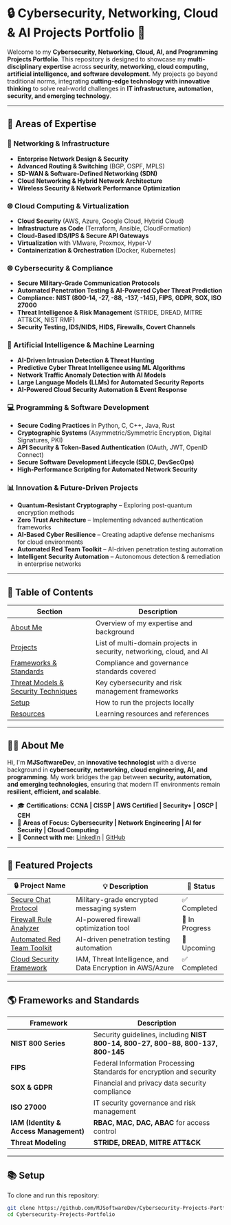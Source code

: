 # 🔒 Cybersecurity, Networking, Cloud & AI Projects Portfolio 🚀

Welcome to my **Cybersecurity, Networking, Cloud, AI, and Programming Projects Portfolio**. This repository is designed to showcase my **multi-disciplinary expertise** across **security, networking, cloud computing, artificial intelligence, and software development**. My projects go beyond traditional norms, integrating **cutting-edge technology with innovative thinking** to solve real-world challenges in **IT infrastructure, automation, security, and emerging technology**.

---

## 💪 Areas of Expertise

### 🔧 Networking & Infrastructure
- **Enterprise Network Design & Security**
- **Advanced Routing & Switching** (BGP, OSPF, MPLS)
- **SD-WAN & Software-Defined Networking (SDN)**
- **Cloud Networking & Hybrid Network Architecture**
- **Wireless Security & Network Performance Optimization**

### 🌐 Cloud Computing & Virtualization
- **Cloud Security** (AWS, Azure, Google Cloud, Hybrid Cloud)
- **Infrastructure as Code** (Terraform, Ansible, CloudFormation)
- **Cloud-Based IDS/IPS & Secure API Gateways**
- **Virtualization** with VMware, Proxmox, Hyper-V
- **Containerization & Orchestration** (Docker, Kubernetes)

### 🌐 Cybersecurity & Compliance
- **Secure Military-Grade Communication Protocols**
- **Automated Penetration Testing & AI-Powered Cyber Threat Prediction**
- **Compliance:** **NIST (800-14, -27, -88, -137, -145), FIPS, GDPR, SOX, ISO 27000**
- **Threat Intelligence & Risk Management** (STRIDE, DREAD, MITRE ATT&CK, NIST RMF)
- **Security Testing, IDS/NIDS, HIDS, Firewalls, Covert Channels**

### 🤖 Artificial Intelligence & Machine Learning
- **AI-Driven Intrusion Detection & Threat Hunting**
- **Predictive Cyber Threat Intelligence using ML Algorithms**
- **Network Traffic Anomaly Detection with AI Models**
- **Large Language Models (LLMs) for Automated Security Reports**
- **AI-Powered Cloud Security Automation & Event Response**

### 💻 Programming & Software Development
- **Secure Coding Practices** in Python, C, C++, Java, Rust
- **Cryptographic Systems** (Asymmetric/Symmetric Encryption, Digital Signatures, PKI)
- **API Security & Token-Based Authentication** (OAuth, JWT, OpenID Connect)
- **Secure Software Development Lifecycle (SDLC, DevSecOps)**
- **High-Performance Scripting for Automated Network Security**

### 📊 Innovation & Future-Driven Projects
- **Quantum-Resistant Cryptography** – Exploring post-quantum encryption methods
- **Zero Trust Architecture** – Implementing advanced authentication frameworks
- **AI-Based Cyber Resilience** – Creating adaptive defense mechanisms for cloud environments
- **Automated Red Team Toolkit** – AI-driven penetration testing automation
- **Intelligent Security Automation** – Autonomous detection & remediation in enterprise networks

---

## 📌 Table of Contents

| **Section** | **Description** |
|------------|----------------|
| [About Me](#about-me) | Overview of my expertise and background |
| [Projects](#projects) | List of multi-domain projects in security, networking, cloud, and AI |
| [Frameworks & Standards](#frameworks-and-standards) | Compliance and governance standards covered |
| [Threat Models & Security Techniques](#threat-models-and-security-techniques) | Key cybersecurity and risk management frameworks |
| [Setup](#setup) | How to run the projects locally |
| [Resources](#resources) | Learning resources and references |

---

## 👨‍💼 About Me

Hi, I'm **MJSoftwareDev**, an **innovative technologist** with a diverse background in **cybersecurity, networking, cloud engineering, AI, and programming**. My work bridges the gap between **security, automation, and emerging technologies**, ensuring that modern IT environments remain **resilient, efficient, and scalable**.

- 🎓 **Certifications:** **CCNA | CISSP | AWS Certified | Security+ | OSCP | CEH**
- 📝 **Areas of Focus:** **Cybersecurity | Network Engineering | AI for Security | Cloud Computing**
- 🔗 **Connect with me:** [LinkedIn](https://linkedin.com/in/yourprofile) | [GitHub](https://github.com/MJSoftwareDev)

---

## 💪 Featured Projects

| 🔒 **Project Name** | 💡 **Description** | 📅 **Status** |
|--------------------|------------------|--------------|
| [Secure Chat Protocol](#secure-chat-protocol) | Military-grade encrypted messaging system | ✅ Completed |
| [Firewall Rule Analyzer](#firewall-rule-analyzer) | AI-powered firewall optimization tool | 🚀 In Progress |
| [Automated Red Team Toolkit](#automated-red-team-toolkit) | AI-driven penetration testing automation | 🚒 Upcoming |
| [Cloud Security Framework](#cloud-security-framework) | IAM, Threat Intelligence, and Data Encryption in AWS/Azure | ✅ Completed |

---

## 🌎 Frameworks and Standards

| **Framework** | **Description** |
|-------------|----------------|
| **NIST 800 Series** | Security guidelines, including **NIST 800-14, 800-27, 800-88, 800-137, 800-145** |
| **FIPS** | Federal Information Processing Standards for encryption and security |
| **SOX & GDPR** | Financial and privacy data security compliance |
| **ISO 27000** | IT security governance and risk management |
| **IAM (Identity & Access Management)** | **RBAC, MAC, DAC, ABAC** for access control |
| **Threat Modeling** | **STRIDE, DREAD, MITRE ATT&CK** |

---

## 📚 Setup

To clone and run this repository:

```bash
git clone https://github.com/MJSoftwareDev/Cybersecurity-Projects-Portfolio.git
cd Cybersecurity-Projects-Portfolio
